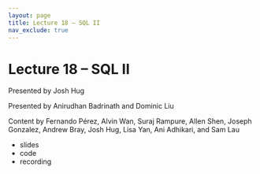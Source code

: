 ```yaml
---
layout: page
title: Lecture 18 – SQL II
nav_exclude: true
---
```


# Lecture 18 – SQL II

Presented by Josh Hug

Presented by Anirudhan Badrinath and Dominic Liu

Content by Fernando Pérez, Alvin Wan, Suraj Rampure, Allen Shen, Joseph Gonzalez, Andrew Bray, Josh Hug, Lisa Yan, Ani Adhikari, and Sam Lau

- slides
- code
- recording


<!--
**Important**: Read this before proceeding with the lectures, as it details what materials you should focus on. (This is also largely recapped in Video 18.1.)

Sections 18.1 through 18.4 discuss train-test splits and cross-validation.

18.1, in addition to giving an overview of the lecture, walks through why we need to split our data into train and test in the first place, and how cross-validation works. It primarily consists of slides.
18.2 and 18.3 walk through the process of creating a basic train-test split, and evaluating models that we’ve fit on our training data using our testing data. Code is in “Part 1”.
18.4 walks through the process of implementing cross-validation. In this video there references to a `Pipeline` object in `scikit-learn`. This is **not** in scope for us, so do not worry about its details. Code is in “Part 1”.

Sections 18.5 and 18.6 discuss regularization.

18.5 discusses why we need to regularize, and how penalties on the norm of our parameter vector accomplish this goal.
18.6 explicitly lists the optimal model parameter when using the L2 penalty on our linear model (called “ridge regression”).

There are also three **supplementary** videos accompanying this lecture. They don’t introduce any new material, but may still be helpful for your understanding. They are listed as supplementary and not required since the runtime of this lecture is already quite long. They do not have accompanying Quick Checks for this reason.

18.7 and 18.8 walk through implementing ridge and LASSO regression in a notebook. These videos are helpful in explaining how regularization and cross-validation are used in practice. These videos again use `Pipeline`, which is not in scope. Code is in “Part 2”.
18.9 is another **supplementary** video, created by Paul Shao (a TA for Data 100 in Spring 2020). It gives a great high-level overview of both the bias-variance tradeoff and regularization.

A reminder – the right column of the table below contains _Quick Checks_. These are **not** required but suggested to help you check your understanding.

<table>
<colgroup>
<col style="width: 25%" />
<col style="width: 25%" />
<col style="width: 25%" />
</colgroup>
<thead>
<tr class="header">
<th></th>
<th>Video</th>
<th>Quick Check</th>
</tr>
</thead>
<tbody>
<tr>
<td><strong>18.1</strong> <br />Lecture overview. Training error vs. testing error. Why we need to split our data into train and test. How cross-validation works, and why it is useful.</td>
<td><iframe width="300" height="" src="https://youtube.com/embed/y6ZW4nZtlhI" frameborder="0" allow="accelerometer; autoplay; encrypted-media; gyroscope; picture-in-picture" allowfullscreen=""></iframe></td>
<td><a href="https://forms.gle/6CbWjfgNXeJzoDFK7" target="\_blank">18.1</a></td>
</tr>
<tr>
<td><strong>18.2</strong> <br />Using scikit-learn to construct a train-test split.</td>
<td><iframe width="300" height="" src="https://youtube.com/embed/_Bzfy7BTjz0" frameborder="0" allow="accelerometer; autoplay; encrypted-media; gyroscope; picture-in-picture" allowfullscreen=""></iframe></td>
<td><a href="https://forms.gle/jx7cQVVfyNh9Pzcy8" target="\_blank">18.2</a></td>
</tr>
<tr>
<td><strong>18.3</strong> <br />Building a linear model and determining its training and test error.</td>
<td><iframe width="300" height="" src="https://youtube.com/embed/2i7yj4JhIkw" frameborder="0" allow="accelerometer; autoplay; encrypted-media; gyroscope; picture-in-picture" allowfullscreen=""></iframe></td>
<td><a href="https://forms.gle/QMpoxmNpBhAKUQVn6" target="\_blank">18.3</a></td>
</tr>
<tr>
<td><strong>18.4</strong> <br />Implementing cross-validation, and using it to help select a model.</td>
<td><iframe width="300" height="" src="https://youtube.com/embed/m8580Et4pjY" frameborder="0" allow="accelerometer; autoplay; encrypted-media; gyroscope; picture-in-picture" allowfullscreen=""></iframe></td>
<td><a href="https://forms.gle/fA1MgxJomFAawsX87" target="\_blank">18.4</a></td>
</tr>
<tr>
<td><strong>18.5</strong> <br />An overview of regularization.</td>
<td><iframe width="300" height="" src="https://youtube.com/embed/NqKtsZpHmRY" frameborder="0" allow="accelerometer; autoplay; encrypted-media; gyroscope; picture-in-picture" allowfullscreen=""></iframe></td>
<td><a href="https://forms.gle/bB91QjoUpvRnBbJN6" target="\_blank">18.5</a></td>
</tr>
<tr>
<td><strong>18.6</strong> <br />Ridge regression and LASSO regression.</td>
<td><iframe width="300" height="" src="https://youtube.com/embed/B-labBbXj_c" frameborder="0" allow="accelerometer; autoplay; encrypted-media; gyroscope; picture-in-picture" allowfullscreen=""></iframe></td>
<td><a href="https://forms.gle/JBcDvMhis1BzNg7fA" target="\_blank">18.6</a></td>
</tr>
<tr>
<td><strong>18.7</strong> <br />*Supplemental.* Using ridge regression and cross-validation in scikit-learn.</td>
<td><iframe width="300" height="" src="https://youtube.com/embed/frdGPG10dOA" frameborder="0" allow="accelerometer; autoplay; encrypted-media; gyroscope; picture-in-picture" allowfullscreen=""></iframe></td>
<td><a>N/A</a></td>
</tr>
<tr>
<td><strong>18.8</strong> <br />*Supplemental.* Using LASSO regression and cross-validation in scikit-learn.</td>
<td><iframe width="300" height="" src="https://youtube.com/embed/hqZNVrZ3flw" frameborder="0" allow="accelerometer; autoplay; encrypted-media; gyroscope; picture-in-picture" allowfullscreen=""></iframe></td>
<td><a>N/A</a></td>
</tr>
<tr>
<td><strong>18.9</strong> <br />*Supplemental.* An overview of the bias-variance tradeoff, and how it interfaces with regularization.</td>
<td><iframe width="300" height="" src="https://youtube.com/embed/U2J75Iq2nrk" frameborder="0" allow="accelerometer; autoplay; encrypted-media; gyroscope; picture-in-picture" allowfullscreen=""></iframe></td>
<td><a>N/A</a></td>
</tr>
</tbody></table>
-->
